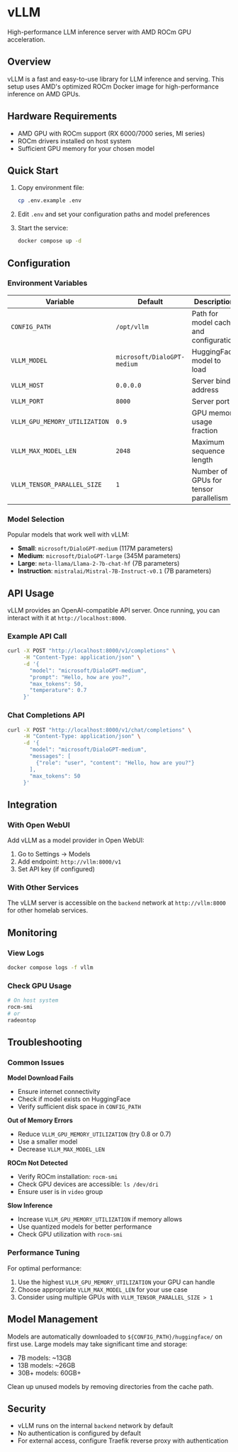 # vLLM

High-performance LLM inference server with AMD ROCm GPU acceleration.

## Overview

vLLM is a fast and easy-to-use library for LLM inference and serving. This setup uses AMD's optimized ROCm Docker image for high-performance inference on AMD GPUs.

## Hardware Requirements

- AMD GPU with ROCm support (RX 6000/7000 series, MI series)
- ROCm drivers installed on host system
- Sufficient GPU memory for your chosen model

## Quick Start

1. Copy environment file:
   ```bash
   cp .env.example .env
   ```

2. Edit `.env` and set your configuration paths and model preferences

3. Start the service:
   ```bash
   docker compose up -d
   ```

## Configuration

### Environment Variables

| Variable | Default | Description |
|----------|---------|-------------|
| `CONFIG_PATH` | `/opt/vllm` | Path for model cache and configuration |
| `VLLM_MODEL` | `microsoft/DialoGPT-medium` | HuggingFace model to load |
| `VLLM_HOST` | `0.0.0.0` | Server bind address |
| `VLLM_PORT` | `8000` | Server port |
| `VLLM_GPU_MEMORY_UTILIZATION` | `0.9` | GPU memory usage fraction |
| `VLLM_MAX_MODEL_LEN` | `2048` | Maximum sequence length |
| `VLLM_TENSOR_PARALLEL_SIZE` | `1` | Number of GPUs for tensor parallelism |

### Model Selection

Popular models that work well with vLLM:

- **Small**: `microsoft/DialoGPT-medium` (117M parameters)
- **Medium**: `microsoft/DialoGPT-large` (345M parameters)  
- **Large**: `meta-llama/Llama-2-7b-chat-hf` (7B parameters)
- **Instruction**: `mistralai/Mistral-7B-Instruct-v0.1` (7B parameters)

## API Usage

vLLM provides an OpenAI-compatible API server. Once running, you can interact with it at `http://localhost:8000`.

### Example API Call

```bash
curl -X POST "http://localhost:8000/v1/completions" \
     -H "Content-Type: application/json" \
     -d '{
       "model": "microsoft/DialoGPT-medium",
       "prompt": "Hello, how are you?",
       "max_tokens": 50,
       "temperature": 0.7
     }'
```

### Chat Completions API

```bash
curl -X POST "http://localhost:8000/v1/chat/completions" \
     -H "Content-Type: application/json" \
     -d '{
       "model": "microsoft/DialoGPT-medium",
       "messages": [
         {"role": "user", "content": "Hello, how are you?"}
       ],
       "max_tokens": 50
     }'
```

## Integration

### With Open WebUI

Add vLLM as a model provider in Open WebUI:
1. Go to Settings → Models
2. Add endpoint: `http://vllm:8000/v1`
3. Set API key (if configured)

### With Other Services

The vLLM server is accessible on the `backend` network at `http://vllm:8000` for other homelab services.

## Monitoring

### View Logs
```bash
docker compose logs -f vllm
```

### Check GPU Usage
```bash
# On host system
rocm-smi
# or
radeontop
```

## Troubleshooting

### Common Issues

**Model Download Fails**
- Ensure internet connectivity
- Check if model exists on HuggingFace
- Verify sufficient disk space in `CONFIG_PATH`

**Out of Memory Errors**
- Reduce `VLLM_GPU_MEMORY_UTILIZATION` (try 0.8 or 0.7)
- Use a smaller model
- Decrease `VLLM_MAX_MODEL_LEN`

**ROCm Not Detected**
- Verify ROCm installation: `rocm-smi`
- Check GPU devices are accessible: `ls /dev/dri`
- Ensure user is in `video` group

**Slow Inference**
- Increase `VLLM_GPU_MEMORY_UTILIZATION` if memory allows
- Use quantized models for better performance
- Check GPU utilization with `rocm-smi`

### Performance Tuning

For optimal performance:
1. Use the highest `VLLM_GPU_MEMORY_UTILIZATION` your GPU can handle
2. Choose appropriate `VLLM_MAX_MODEL_LEN` for your use case
3. Consider using multiple GPUs with `VLLM_TENSOR_PARALLEL_SIZE > 1`

## Model Management

Models are automatically downloaded to `${CONFIG_PATH}/huggingface/` on first use. Large models may take significant time and storage:

- 7B models: ~13GB
- 13B models: ~26GB
- 30B+ models: 60GB+

Clean up unused models by removing directories from the cache path.

## Security

- vLLM runs on the internal `backend` network by default
- No authentication is configured by default
- For external access, configure Traefik reverse proxy with authentication